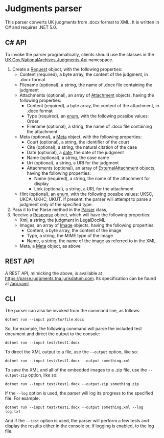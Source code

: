 Judgments parser
================

This parser converts UK judgments from .docx format to XML. It is written in C# and requires .NET 5.0.

C# API
------

To invoke the parser programatically, clients should use the classes in the [UK.Gov.NationalArchives.Judgments.Api](./src/api/) namespace.
1. Create a [Request](./src/api/Request.cs) object, with the following properties:
    - Content (required), a byte array, the content of the judgment, in .docx format
    - Filename (optional), a string, the name of .docx file containing the judgment
    - Attachments (optional), an array of [Attachment](./src/api/Request.cs) objects, having the following properties:
        - Content (required), a byte array, the content of the attachment, in .docx format
        - Type (required), an [enum](./src/api/Request.cs), with the following possibe values: Order
        - Filename (optional), a string, the name of .docx file containing the attachment
    - Meta (optional), a [Meta](./src/api/Meta.cs) object, with the following properties:
        - Court (optional), a string, the identifier of the court
        - Cite (optional), a string, the natural citation of the case
        - Date (optional), a [date](https://datatracker.ietf.org/doc/html/rfc3339#section-5.6), the date of the judgment
        - Name (optional), a string, the case name
        - Uri (optional), a string, a URI for the judgment
        - Attachments (optional), an array of [ExternalAttachment](./src/api/Meta.cs) objects, having the following properties:
            - Name (required), a string, the name of the attachment for display
            - Link (optional), a string, a URL for the attachment
    - Hint (optional), an [enum](./src/api/Parser.cs), with the following possibe values: UKSC, UKCA, UKHC, UKUT. If present, the parser will attempt to parse a judgment only of the specified type.
2. Pass it to the Parse method in the [Parser](./src/api/Parser.cs) class,
3. Receive a [Response](./src/api/Response.cs) object, which will have the following properties:
    - Xml, a string, the judgment in LegalDocML
    - Images, an array of [Image](./src/api/Response.cs) objects, having the following properties:
        - Content, a byte array, the content of the image
        - Type, a string, the MIME type of the image
        - Name, a string, the name of the image as referred to in the XML
    - Meta, a [Meta](./src/api/Meta.cs) object, as above


REST API
--------

A REST API, mimicking the above, is available at <https://parse.judgments.tna.jurisdatum.com>. Its specification can be found at [/api.yaml](https://parse.judgments.tna.jurisdatum.com/api.yaml).


CLI
---

The parser can also be invoked from the command line, as follows:

    dotnet run --input path/to/file.docx

So, for example, the following command will parse the included test document and direct the output to the console:

    dotnet run --input test/test1.docx

To direct the XML output to a file, use the `--output` option, like so:

    dotnet run --input test/test1.docx --output something.xml

To save the XML and all of the embedded images to a .zip file, use the `--output-zip` option, like so:

    dotnet run --input test/test1.docx --output-zip something.zip

If the `--log` option is used, the parser will log its progress to the specified file. For example:

    dotnet run --input test/test1.docx --output something.xml --log log.txt

And if the `--test` option is used, the parser will perform a few tests and display the results either in the console or, if logging is enabled, to the log file.
